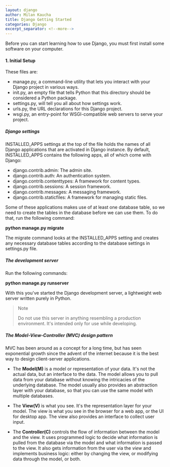 ```yaml
---
layout: django
author: Milan Kaucha
title: Django Getting Started
categories: Django
excerpt_separator: <!--more-->
---
```


Before you can start learning how to use Django, you must first install some software on your computer.

<!--more-->

#### 1. Initial Setup

These files are:

- manage.py, a command-line utility that lets you interact with your Django project in various ways.
- init.py, an empty file that tells Python that this directory should be considered a Python package.
- settings.py, will tell you all about how settings work.
- urls.py, the URL declarations for this Django project.
- wsgi.py, an entry-point for WSGI-compatible web servers to serve your project.

##### Django settings

INSTALLED_APPS settings at the top of the file holds the names of all Django applications that are activated in Django instance. By default, INSTALLED_APPS contains the following apps, all of which come with Django:

- django.contrib.admin: The admin site.
- django.contrib.auth: An authentication system.
- django.contrib.contenttypes: A framework for content types.
- django.contrib.sessions: A session framework.
- django.contrib.messages: A messaging framework.
- django.contrib.staticfiles: A framework for managing static files.

Some of these applications makes use of at least one database table, so we need to create the tables in the database before we can use them. To do that, run the following command:

**python manage.py migrate**

The migrate command looks at the INSTALLED_APPS setting and creates any necessary database tables according to the database settings in settings.py file.

##### The development server

Run the following commands:

**python manage.py runserver**

With this you've started the Django development server, a lightweight web server written purely in Python.

> Note
>
> Do not use this server in anything resembling a production environment. It's intended only for use while developing.

##### The Model-View-Controller (MVC) design pattern

MVC has been around as a concept for a long time, but has seen exponential growth since the advent of the internet because it is the best way to design client-server applications.

- The **Model(M)** is a model or representation of your data. It's not the actual data, but an interface to the data. The model allows you to pull data from your database without knowing the intricacies of the underlying database. The model usually also provides an abstraction layer with your database, so that you can use the same model with multiple databases.

- The **View(V)** is what you see. It's the representation layer for your model. The view is what you see in the browser for a web app, or the UI for desktop app. The view also provides an interface to collect user input.

- The **Controller(C)** controls the flow of information between the model and the view. It uses programmed logic to decide what information is pulled from the database via the model and what information is passed to the view. It also gets information from the user via the _view_ and implements business logic: either by changing the view, or modifying data through the model, or both.
